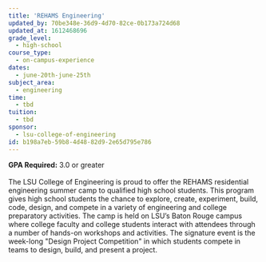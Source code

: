 ```yaml
---
title: 'REHAMS Engineering'
updated_by: 70be348e-36d9-4d70-82ce-0b173a724d68
updated_at: 1612468696
grade_level:
  - high-school
course_type:
  - on-campus-experience
dates:
  - june-20th-june-25th
subject_area:
  - engineering
time:
  - tbd
tuition:
  - tbd
sponsor:
  - lsu-college-of-engineering
id: b198a7eb-59b8-4d48-82d9-2e65d795e786
---
```

<b>GPA Required:</b> 3.0 or greater<br><br>
The LSU College of Engineering is proud to offer the REHAMS residential engineering summer camp to qualified high school students. This program gives high school students the chance to explore, create, experiment, build, code, design, and compete in a variety of engineering and college preparatory activities. The camp is held on LSU’s Baton Rouge campus where college faculty and college students interact with attendees through a number of hands-on workshops and activities. The signature event is the week-long "Design Project Competition" in which students compete in teams to design, build, and present a project.